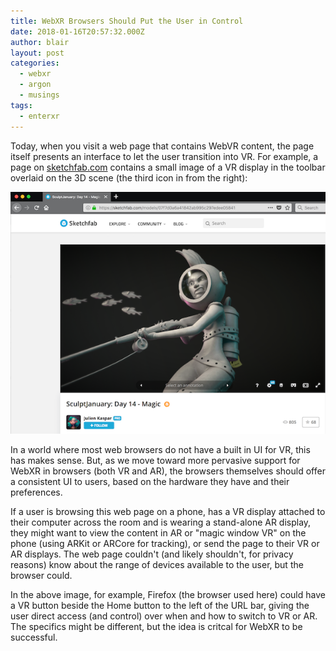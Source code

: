 ```yaml
---
title: WebXR Browsers Should Put the User in Control
date: 2018-01-16T20:57:32.000Z
author: blair
layout: post
categories:
  - webxr
  - argon
  - musings
tags:
  - enterxr
---
```

Today, when you visit a web page that contains WebVR content, the page itself presents an interface to let the user transition into VR.  For example, a page on [sketchfab.com](https://sketchfab.com) contains a small image of a VR display in the toolbar overlaid on the 3D scene (the third icon in from the right): 

![SketchFab Image Example](/assets/uploads/sketchfab-1-sm.png)

In a world where most web browsers do not have a built in UI for VR, this has makes sense.  But, as we move toward more pervasive support for WebXR in browsers (both VR and AR), the browsers themselves should offer a consistent UI to users, based on the hardware they have and their preferences.  

If a user is browsing this web page on a phone, has a VR display attached to their computer across the room and is wearing a stand-alone AR display, they might want to view the content in AR or "magic window VR" on the phone (using ARKit or ARCore for tracking), or send the page to their VR or AR displays. The web page couldn't (and likely shouldn't, for privacy reasons) know about the range of devices available to the user, but the browser could.

In the above image, for example, Firefox (the browser used here) could have a VR button beside the Home button to the left of the URL bar, giving the user direct access (and control) over when and how to switch to VR or AR. The specifics might be different, but the idea is critcal for WebXR to be successful.
